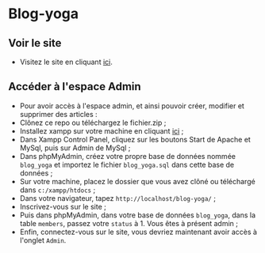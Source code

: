 # Blog-yoga 

## Voir le site 
- Visitez le site en cliquant [ici](http://florence-leclercq.alwaysdata.net/blog-yoga/). 

## Accéder à l'espace Admin
- Pour avoir accès à l'espace admin, et ainsi pouvoir créer, modifier et supprimer des articles :
- Clônez ce repo ou téléchargez le fichier.zip ;
- Installez xampp sur votre machine en cliquant [ici](https://www.apachefriends.org/fr/download.html) ;
- Dans Xampp Control Panel, cliquez sur les boutons Start de Apache et MySql, puis sur Admin de MySql ;
- Dans phpMyAdmin, créez votre propre base de données nommée `blog_yoga` et importez le fichier `blog_yoga.sql` dans cette base de données ;
- Sur votre machine, placez le dossier que vous avez clôné ou téléchargé dans `c:/xampp/htdocs` ;
- Dans votre navigateur, tapez `http://localhost/blog-yoga/` ;
- Inscrivez-vous sur le site ;
- Puis dans phpMyAdmin, dans votre base de données `blog_yoga`, dans la table `members`, passez votre `status` à 1. Vous êtes à présent admin ;
- Enfin, connectez-vous sur le site, vous devriez maintenant avoir accès à l'onglet `Admin`.

